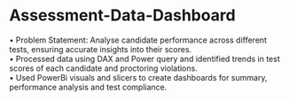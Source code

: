 # Assessment-Data-Dashboard

• Problem Statement: Analyse candidate performance across different tests, ensuring accurate insights into their scores.  
• Processed data using DAX and Power query and identified trends in test scores of each candidate and proctoring violations.  
• Used PowerBi visuals and slicers to create dashboards for summary, performance analysis and test compliance.  
